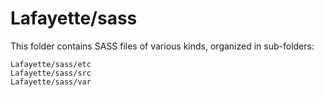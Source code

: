 # Lafayette/sass

This folder contains SASS files of various kinds, organized in sub-folders:

    Lafayette/sass/etc
    Lafayette/sass/src
    Lafayette/sass/var
